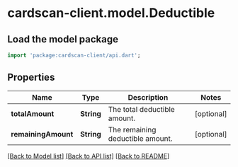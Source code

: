 # cardscan-client.model.Deductible

## Load the model package
```dart
import 'package:cardscan-client/api.dart';
```

## Properties
Name | Type | Description | Notes
------------ | ------------- | ------------- | -------------
**totalAmount** | **String** | The total deductible amount. | [optional] 
**remainingAmount** | **String** | The remaining deductible amount. | [optional] 

[[Back to Model list]](../README.md#documentation-for-models) [[Back to API list]](../README.md#documentation-for-api-endpoints) [[Back to README]](../README.md)


